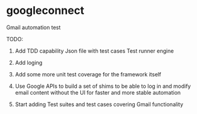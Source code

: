 # googleconnect
Gmail automation test

TODO: 

1. Add TDD capability 
     Json file with test cases 
     Test runner engine
2. Add loging

3. Add some more unit test coverage for the framework itself

4. Use Google APIs to build a set of shims to be able to log in and modify 
email content without the UI for faster and more stable automation

5. Start adding Test suites and test cases covering Gmail functionality 



